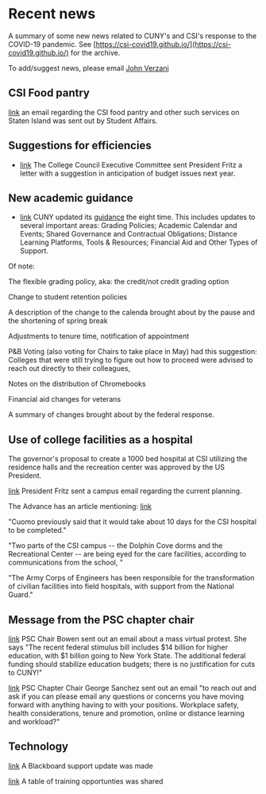 # Recent news

A summary of some new news related to CUNY's and CSI's response to the COVID-19 pandemic. See [https://csi-covid19.github.io/](https://csi-covid19.github.io/) for the archive.

To add/suggest news, please email [John Verzani](mailto:jverzani@gmail.com)

## CSI Food pantry

[link](/College/3-30-CSI-food-pantry) an email regarding the CSI food pantry and other such services on Staten Island was sent out by Student Affairs.

## Suggestions for efficiencies

* [link](/CCFS/3-30-letter-to-president) The College Council Executive Committee sent  President Fritz a letter with a suggestion in anticipation of budget  issues  next year.

## New academic guidance

* [link](/CUNY/3-28-guidance-8) CUNY updated its [guidance](https://www.cuny.edu/coronavirus/guidance-on-academic-continuity-to-campuses/) the eight time. This includes updates to several important areas: Grading Policies; Academic Calendar and Events; Shared Governance and Contractual Obligations; Distance Learning Platforms, Tools & Resources; Financial Aid and Other Types of Support.

Of note:

The flexible grading policy, aka: the credit/not credit  grading option

Change to student retention policies

A description of the change to the calenda brought about by the pause and the shortening of spring break

Adjustments to tenure time, notification of appointment

P&B Voting (also voting for Chairs to take place in May) had this suggestion: Colleges that were still trying to figure out how to proceed were advised to reach out directly to their colleagues,

Notes on  the distribution of Chromebooks

Financial  aid changes for veterans

A summary of changes brought about  by the federal response.



## Use  of college facilities as a hospital

The governor's proposal  to create a 1000 bed hospital at CSI utilizing the residence halls and the recreation center was approved by the US President.


[link](/College/3-30-president-announcement) President  Fritz  sent a campus email  regarding the current planning.

The Advance has an article mentioning:
[link](https://www.silive.com/coronavirus/2020/03/cuomo-csi-field-hospital-approved-260-beds-at-south-beach-psych-for-coronavirus-fight.html)

"Cuomo previously said that it would take about 10 days for the CSI hospital to be completed."

"Two parts of the CSI campus -- the Dolphin Cove dorms and the Recreational Center -- are being eyed for the care facilities, according to communications from the school, "

"The Army Corps of Engineers has been responsible for the transformation of civilian facilities into field hospitals, with support from the National Guard."


## Message from the PSC chapter chair

[link](/PSC/3-30-letter) PSC Chair Bowen sent out an email about a mass virtual protest. She says "The recent federal stimulus bill includes $14 billion for higher education, with $1 billion going to New York State. The additional federal funding should stabilize education budgets; there is no justification for cuts to CUNY!"

[link](/PSC/3-30-chapter-chair) PSC Chapter Chair George Sanchez sent out an  email "to reach out and ask if you can please email any questions or concerns you have moving forward with anything having to with your positions.  Workplace safety, health considerations, tenure and promotion,  online or distance learning and workload?"

## Technology


[link](/Technology/3-30-blackboard) A Blackboard support update was made

[link](/Technology/3-30-training) A table of training opportunties was shared
